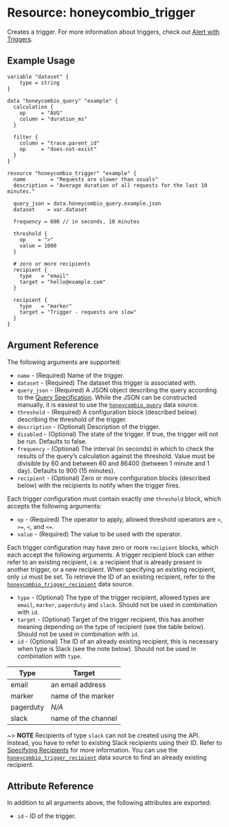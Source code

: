 # Resource: honeycombio_trigger

Creates a trigger. For more information about triggers, check out [Alert with Triggers](https://docs.honeycomb.io/working-with-your-data/triggers/).

## Example Usage

```hcl
variable "dataset" {
    type = string
}

data "honeycombio_query" "example" {
  calculation {
    op     = "AVG"
    column = "duration_ms"
  }

  filter {
    column = "trace.parent_id"
    op     = "does-not-exist"
  }
}

resource "honeycombio_trigger" "example" {
  name        = "Requests are slower than usuals"
  description = "Average duration of all requests for the last 10 minutes."

  query_json = data.honeycombio_query.example.json
  dataset    = var.dataset

  frequency = 600 // in seconds, 10 minutes

  threshold {
    op    = ">"
    value = 1000
  }

  # zero or more recipients
  recipient {
    type   = "email"
    target = "hello@example.com"
  }

  recipient {
    type   = "marker"
    target = "Trigger - requests are slow"
  }
}
```

## Argument Reference

The following arguments are supported:

* `name` - (Required) Name of the trigger.
* `dataset` - (Required) The dataset this trigger is associated with.
* `query_json` - (Required) A JSON object describng the query according to the [Query Specification](https://docs.honeycomb.io/api/query-specification/#fields-on-a-query-specification). While the JSON can be constructed manually, it is easiest to use the [`honeycombio_query`](../data-sources/query.md) data source.
* `threshold` - (Required) A configuration block (described below) describing the threshold of the trigger.
* `description` - (Optional) Description of the trigger.
* `disabled` - (Optional) The state of the trigger. If true, the trigger will not be run. Defaults to false.
* `frequency` - (Optional) The interval (in seconds) in which to check the results of the query’s calculation against the threshold. Value must be divisible by 60 and between 60 and 86400 (between 1 minute and 1 day). Defaults to 900 (15 minutes).
* `recipient` - (Optional) Zero or more configuration blocks (described below) with the recipients to notify when the trigger fires.

Each trigger configuration must contain exactly one `threshold` block, which accepts the following arguments:

* `op` - (Required) The operator to apply, allowed threshold operators are `>`, `>=`, `<`, and `<=`.
* `value` - (Required) The value to be used with the operator.

Each trigger configuration may have zero or more `recipient` blocks, which each accept the following arguments. A trigger recipient block can either refer to an existing recipient, i.e. a recipient that is already present in another trigger, or a new recipient. When specifying an existing recipient, only `id` must be set. To retrieve the ID of an existing recipient, refer to the [`honeycombio_trigger_recipient`](../data-sources/trigger_recipient.md) data source.

* `type` - (Optional) The type of the trigger recipient, allowed types are `email`, `marker`, `pagerduty` and `slack`. Should not be used in combination with `id`.
* `target` - (Optional) Target of the trigger recipient, this has another meaning depending on the type of recipient (see the table below). Should not be used in combination with `id`.
* `id` - (Optional) The ID of an already existing recipient, this is necessary when type is Slack (see the note below). Should not be used in combination with `type`.

Type      | Target
----------|-------------------------
email     | an email address
marker    | name of the marker
pagerduty | _N/A_
slack     | name of the channel

~> **NOTE** Recipients of type `slack` can not be created using the API. Instead, you have to refer to existing Slack recipients using their ID. Refer to [Specifying Recipients](https://docs.honeycomb.io/api/triggers/#specifying-recipients) for more information. You can use the [`honeycombio_trigger_recipient`](../data-sources/trigger_recipient.md) data source to find an already existing recipient.

## Attribute Reference

In addition to all arguments above, the following attributes are exported:

* `id` - ID of the trigger.
